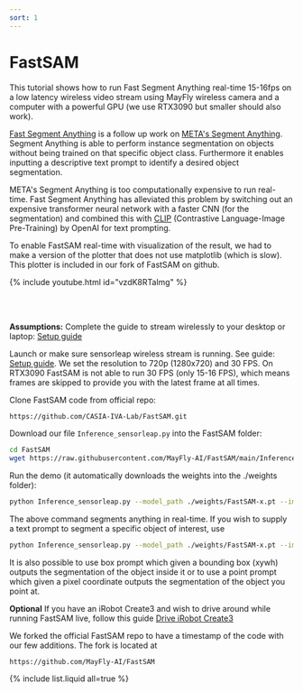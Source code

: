 ```yaml
---
sort: 1
---
```


# FastSAM

This tutorial shows how to run Fast Segment Anything real-time 15-16fps on a low latency wireless video stream using MayFly wireless camera and a computer with a powerful GPU (we use RTX3090 but smaller should also work).

[Fast Segment Anything](https://github.com/CASIA-IVA-Lab/FastSAM) is a follow up work on [META's Segment Anything](https://github.com/facebookresearch/segment-anything). Segment Anything is able to perform instance segmentation on objects without being trained on that specific object class. Furthermore it enables inputting a descriptive text prompt to identify a desired object segmentation.

META's Segment Anything is too computationally expensive to run real-time. Fast Segment Anything has alleviated this problem by switching out an expensive transformer neural network with a faster CNN (for the segmentation) and combined this with [CLIP](https://github.com/openai/CLIP) (Contrastive Language-Image Pre-Training) by OpenAI for text prompting.

To enable FastSAM real-time with visualization of the result, we had to make a version of the plotter that does not use matplotlib (which is slow). This plotter is included in our fork of FastSAM on github.

{% include youtube.html id="vzdK8RTalmg" %}

 <br/><br/>

**Assumptions:** Complete the guide to stream wirelessly to your desktop or laptop: [Setup guide](/sensorleap_manual/setup)

Launch or make sure sensorleap wireless stream is running. See guide: [Setup guide](/sensorleap_manual/setup). We set the resolution to 720p (1280x720) and 30 FPS. On RTX3090 FastSAM is not able to run 30 FPS (only 15-16 FPS), which means frames are skipped to provide you with the latest frame at all times.

Clone FastSAM code from official repo:

```bash
https://github.com/CASIA-IVA-Lab/FastSAM.git
```

Download our file `Inference_sensorleap.py` into the FastSAM folder:
```bash
cd FastSAM
wget https://raw.githubusercontent.com/MayFly-AI/FastSAM/main/Inference_sensorleap.py -P .
```

Run the demo (it automatically downloads the weights into the ./weights folder):
```bash
python Inference_sensorleap.py --model_path ./weights/FastSAM-x.pt --imgsz 640
```

The above command segments anything in real-time. If you wish to supply a text prompt to segment a specific object of interest, use

```bash
python Inference_sensorleap.py --model_path ./weights/FastSAM-x.pt --imgsz 640 --text_prompt "the white chair"
```

It is also possible to use box prompt which given a bounding box (xywh) outputs the segmentation of the object inside it or to use a point prompt which given a pixel coordinate outputs the segmentation of the object you point at.

**Optional** If you have an iRobot Create3 and wish to drive around while running FastSAM live, follow this guide [Drive iRobot Create3](/sensorleap_manual/create3/teleop)

We forked the official FastSAM repo to have a timestamp of the code with our few additions. The fork is located at

`https://github.com/MayFly-AI/FastSAM`

{% include list.liquid all=true %}
